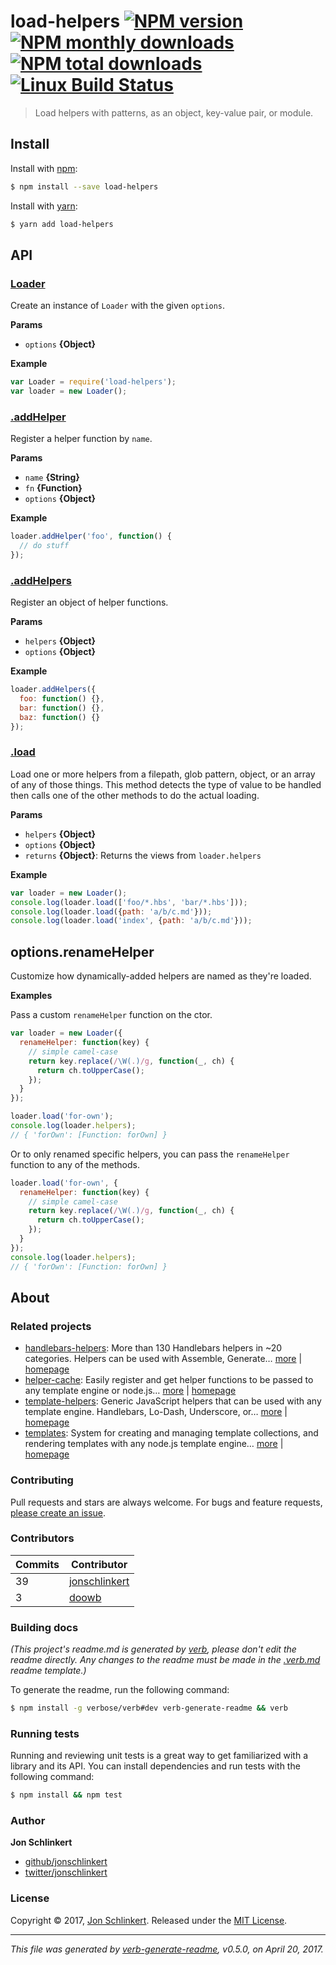 # load-helpers [![NPM version](https://img.shields.io/npm/v/load-helpers.svg?style=flat)](https://www.npmjs.com/package/load-helpers) [![NPM monthly downloads](https://img.shields.io/npm/dm/load-helpers.svg?style=flat)](https://npmjs.org/package/load-helpers)  [![NPM total downloads](https://img.shields.io/npm/dt/load-helpers.svg?style=flat)](https://npmjs.org/package/load-helpers) [![Linux Build Status](https://img.shields.io/travis/jonschlinkert/load-helpers.svg?style=flat&label=Travis)](https://travis-ci.org/jonschlinkert/load-helpers)

> Load helpers with patterns, as an object, key-value pair, or module.

## Install

Install with [npm](https://www.npmjs.com/):

```sh
$ npm install --save load-helpers
```

Install with [yarn](https://yarnpkg.com):

```sh
$ yarn add load-helpers
```

## API

### [Loader](index.js#L24)

Create an instance of `Loader` with the given `options`.

**Params**

* `options` **{Object}**

**Example**

```js
var Loader = require('load-helpers');
var loader = new Loader();
```

### [.addHelper](index.js#L53)

Register a helper function by `name`.

**Params**

* `name` **{String}**
* `fn` **{Function}**
* `options` **{Object}**

**Example**

```js
loader.addHelper('foo', function() {
  // do stuff
});
```

### [.addHelpers](index.js#L89)

Register an object of helper functions.

**Params**

* `helpers` **{Object}**
* `options` **{Object}**

**Example**

```js
loader.addHelpers({
  foo: function() {},
  bar: function() {},
  baz: function() {}
});
```

### [.load](index.js#L116)

Load one or more helpers from a filepath, glob pattern, object, or an array of any of those things. This method detects the type of value to be handled then calls one of the other methods to do the actual loading.

**Params**

* `helpers` **{Object}**
* `options` **{Object}**
* `returns` **{Object}**: Returns the views from `loader.helpers`

**Example**

```js
var loader = new Loader();
console.log(loader.load(['foo/*.hbs', 'bar/*.hbs']));
console.log(loader.load({path: 'a/b/c.md'}));
console.log(loader.load('index', {path: 'a/b/c.md'}));
```

## options.renameHelper

Customize how dynamically-added helpers are named as they're loaded.

**Examples**

Pass a custom `renameHelper` function on the ctor.

```js
var loader = new Loader({
  renameHelper: function(key) {
    // simple camel-case
    return key.replace(/\W(.)/g, function(_, ch) {
      return ch.toUpperCase();
    });
  }
});

loader.load('for-own');
console.log(loader.helpers);
// { 'forOwn': [Function: forOwn] }
```

Or to only renamed specific helpers, you can pass the `renameHelper` function to any of the methods.

```js
loader.load('for-own', {
  renameHelper: function(key) {
    // simple camel-case
    return key.replace(/\W(.)/g, function(_, ch) {
      return ch.toUpperCase();
    });
  }
});
console.log(loader.helpers);
// { 'forOwn': [Function: forOwn] }
```

## About

### Related projects

* [handlebars-helpers](https://www.npmjs.com/package/handlebars-helpers): More than 130 Handlebars helpers in ~20 categories. Helpers can be used with Assemble, Generate… [more](https://github.com/helpers/handlebars-helpers) | [homepage](https://github.com/helpers/handlebars-helpers "More than 130 Handlebars helpers in ~20 categories. Helpers can be used with Assemble, Generate, Verb, Ghost, gulp-handlebars, grunt-handlebars, consolidate, or any node.js/Handlebars project.")
* [helper-cache](https://www.npmjs.com/package/helper-cache): Easily register and get helper functions to be passed to any template engine or node.js… [more](https://github.com/jonschlinkert/helper-cache) | [homepage](https://github.com/jonschlinkert/helper-cache "Easily register and get helper functions to be passed to any template engine or node.js application. Methods for both sync and async helpers.")
* [template-helpers](https://www.npmjs.com/package/template-helpers): Generic JavaScript helpers that can be used with any template engine. Handlebars, Lo-Dash, Underscore, or… [more](https://github.com/jonschlinkert/template-helpers) | [homepage](https://github.com/jonschlinkert/template-helpers "Generic JavaScript helpers that can be used with any template engine. Handlebars, Lo-Dash, Underscore, or any engine that supports helper functions.")
* [templates](https://www.npmjs.com/package/templates): System for creating and managing template collections, and rendering templates with any node.js template engine… [more](https://github.com/jonschlinkert/templates) | [homepage](https://github.com/jonschlinkert/templates "System for creating and managing template collections, and rendering templates with any node.js template engine. Can be used as the basis for creating a static site generator or blog framework.")

### Contributing

Pull requests and stars are always welcome. For bugs and feature requests, [please create an issue](../../issues/new).

### Contributors

| **Commits** | **Contributor** | 
| --- | --- |
| 39 | [jonschlinkert](https://github.com/jonschlinkert) |
| 3 | [doowb](https://github.com/doowb) |

### Building docs

_(This project's readme.md is generated by [verb](https://github.com/verbose/verb-generate-readme), please don't edit the readme directly. Any changes to the readme must be made in the [.verb.md](.verb.md) readme template.)_

To generate the readme, run the following command:

```sh
$ npm install -g verbose/verb#dev verb-generate-readme && verb
```

### Running tests

Running and reviewing unit tests is a great way to get familiarized with a library and its API. You can install dependencies and run tests with the following command:

```sh
$ npm install && npm test
```

### Author

**Jon Schlinkert**

* [github/jonschlinkert](https://github.com/jonschlinkert)
* [twitter/jonschlinkert](https://twitter.com/jonschlinkert)

### License

Copyright © 2017, [Jon Schlinkert](https://github.com/jonschlinkert).
Released under the [MIT License](LICENSE).

***

_This file was generated by [verb-generate-readme](https://github.com/verbose/verb-generate-readme), v0.5.0, on April 20, 2017._